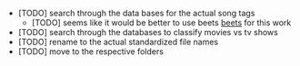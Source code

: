 * [TODO] search through the data bases for the actual song tags
	* [TODO] seems like it would be better to use beets [beets](https://github.com/beetbox/beets) for this work
* [TODO] search through the databases to classify movies vs tv shows
* [TODO] rename to the actual standardized file names
* [TODO] move to the respective folders
